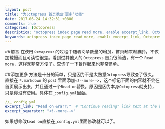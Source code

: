 ```yaml
---
layout: post
title: "为Octopress 首页添加‘更多’功能"
date: 2017-06-24 14:32:31 +0800
comments: true
categories: [Octopress]
description: "octopress index page read more, enable excerpt_link, Octopress 首页 更多，Octopress 首页简介，Octopress 首页文章描述，Octopress 首页显示文章简介，Octopress home display article description"
keywords: octopress index page read more, enable excerpt_link, Octopress 首页 更多,Octopress 首页简介,Octopress 首页文章描述,Octopress 首页显示文章简介,Octopress home display article description
---
```

##前言
在使用 `Octopress` 的过程中随着文章数量的增加，首页越来越臃肿，不仅加载慢而且可读性很差。看到过其他人的 `Octopress` 首页很简洁，有一个 `Read more`，这样就非常方便了。查询了一下操作起来也非常简单。

##添加更多
方法是十分的简单，只是因为不是太熟悉`Octopress`导致查了很久。直接在 `*.markdown` 的 `post` 里面添加`<!--more-->`，这个标记下面的内容就不会在首页展示出来，并且通过一个`Read on`替换。原因是因为本身`Octopress`就支持，只是你没有使用。具体在`_config.yml`里面。
```yml _.config.yml
//_.config.yml
excerpt_link: "Read on &rarr;"  # "Continue reading" link text at the bottom of excerpted articles
excerpt_separator: "<!--more-->"
```
如果想修改`Read on`直接在`_config.yml`里面修改就可以了。

